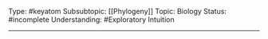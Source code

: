 Type: #keyatom
Subsubtopic: [[Phylogeny]]
Topic: Biology
Status: #incomplete 
Understanding: #Exploratory Intuition

----
